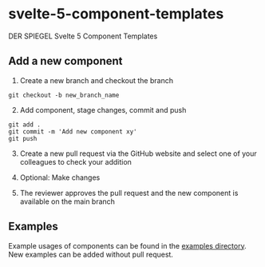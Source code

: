 # svelte-5-component-templates
DER SPIEGEL Svelte 5 Component Templates

## Add a new component

1. Create a new branch and checkout the branch
```
git checkout -b new_branch_name
```

2. Add component, stage changes, commit and push
```
git add .
git commit -m 'Add new component xy'
git push
```

3. Create a new pull request via the GitHub website and select one of your colleagues to check your addition

4. Optional: Make changes

5. The reviewer approves the pull request and the new component is available on the main branch


## Examples

Example usages of components can be found in the [examples directory](./examples/). New examples can be added without pull request.